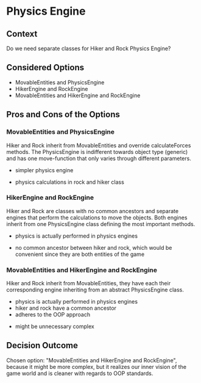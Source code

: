 # Physics Engine

## Context

Do we need separate classes for Hiker and Rock Physics Engine?

## Considered Options

* MovableEntities and PhysicsEngine
* HikerEngine and RockEngine
* MovableEntities and HikerEngine and RockEngine

## Pros and Cons of the Options

### MovableEntities and PhysicsEngine

Hiker and Rock inherit from MovableEntities and override calculateForces methods.
The PhysicsEngine is indifferent towards object type (generic) and has one move-function that only varies through different parameters.

+ simpler physics engine
- physics calculations in rock and hiker class

### HikerEngine and RockEngine

Hiker and Rock are classes with no common ancestors and separate engines that perform the calculations to move the objects.
Both engines inherit from one PhysicsEngine class defining the most important methods.

+ physics is actually performed in physics engines
- no common ancestor between hiker and rock, which would be convenient since they are both entities of the game

### MovableEntities and HikerEngine and RockEngine

Hiker and Rock inherit from MovableEntities, they have each their corresponding engine inheriting from an abstract PhysicsEngine class.

+ physics is actually performed in physics engines
+ hiker and rock have a common ancestor
+ adheres to the OOP approach
- might be unnecessary complex

## Decision Outcome

Chosen option: "MovableEntities and HikerEngine and RockEngine", because
it might be more complex, but it realizes our inner vision of the game world and is cleaner with regards to OOP standards.

